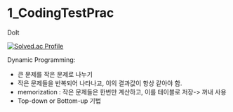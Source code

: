 # 1_CodingTestPrac
DoIt

[![Solved.ac Profile](http://mazassumnida.wtf/api/generate_badge?boj=kjh307ok)](https://solved.ac/kjh307ok)<br/>

Dynamic Programming:
- 큰 문제를 작은 문제로 나누기
- 작은 문제들을 반복되어 나타나고, 이의 결과값이 항상 같아야 함.
- memorization : 작은 문제들은 한번만 계산하고, 이를 테이블로 저장-> 꺼내 사용
- Top-down or Bottom-up 기법

